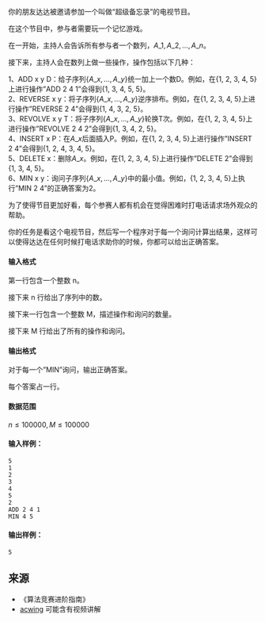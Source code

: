 你的朋友达达被邀请参加一个叫做“超级备忘录”的电视节目。

在这个节目中，参与者需要玩一个记忆游戏。

在一开始，主持人会告诉所有参与者一个数列，$A\_1, A\_2, …, A\_n$。

接下来，主持人会在数列上做一些操作，操作包括以下几种：

1、ADD x y D：给子序列{$A\_x, …, A\_y$}统一加上一个数D。例如，在{1, 2, 3, 4, 5}上进行操作”ADD 2 4 1”会得到{1, 3, 4, 5, 5}。  
2、REVERSE x y：将子序列{$A\_x, …, A\_y$}逆序排布。例如，在{1, 2, 3, 4, 5}上进行操作”REVERSE 2 4”会得到{1, 4, 3, 2, 5}。  
3、REVOLVE x y T：将子序列{$A\_x, …, A\_y$}轮换T次。例如，在{1, 2, 3, 4, 5}上进行操作”REVOLVE 2 4 2”会得到{1, 3, 4, 2, 5}。  
4、INSERT x P：在$A\_x$后面插入P。例如，在{1, 2, 3, 4, 5}上进行操作”INSERT 2 4”会得到{1, 2, 4, 3, 4, 5}。  
5、DELETE x：删除$A\_x$。例如，在{1, 2, 3, 4, 5}上进行操作”DELETE 2”会得到{1, 3, 4, 5}。  
6、MIN x y：询问子序列{$A\_x, …, A\_y$}中的最小值。例如，{1, 2, 3, 4, 5}上执行”MIN 2 4”的正确答案为2。

为了使得节目更加好看，每个参赛人都有机会在觉得困难时打电话请求场外观众的帮助。

你的任务是看这个电视节目，然后写一个程序对于每一个询问计算出结果，这样可以使得达达在任何时候打电话求助你的时候，你都可以给出正确答案。

#### 输入格式

第一行包含一个整数 n。

接下来 n 行给出了序列中的数。

接下来一行包含一个整数 M，描述操作和询问的数量。

接下来 M 行给出了所有的操作和询问。

#### 输出格式

对于每一个”MIN”询问，输出正确答案。

每个答案占一行。

#### 数据范围

$n \le 100000,M \le 100000$

#### 输入样例：

```
5
1 
2 
3 
4 
5
2
ADD 2 4 1
MIN 4 5
```

#### 输出样例：

```
5
```

## 来源 
- 《算法竞赛进阶指南》
- [acwing](https://www.acwing.com/problem/content/268/) 可能含有视频讲解